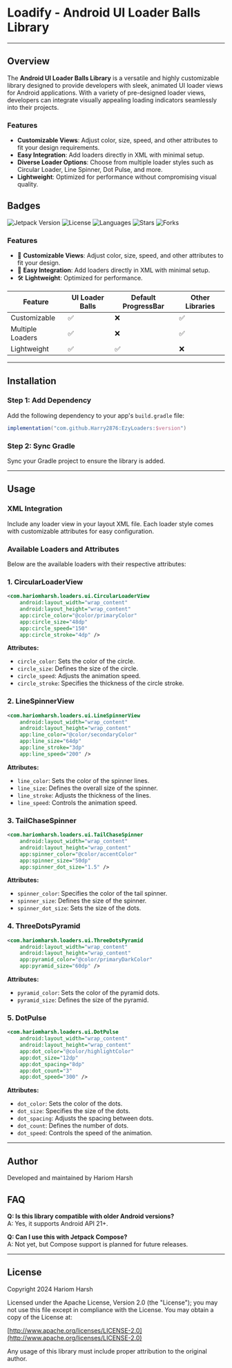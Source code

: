 # Loadify - Android UI Loader Balls Library
---

## Overview

The **Android UI Loader Balls Library** is a versatile and highly customizable library designed to provide developers with sleek, animated UI loader views for Android applications. With a variety of pre-designed loader views, developers can integrate visually appealing loading indicators seamlessly into their projects.

### Features

- **Customizable Views**: Adjust color, size, speed, and other attributes to fit your design requirements.
- **Easy Integration**: Add loaders directly in XML with minimal setup.
- **Diverse Loader Options**: Choose from multiple loader styles such as Circular Loader, Line Spinner, Dot Pulse, and more.
- **Lightweight**: Optimized for performance without compromising visual quality.

## Badges

![Jetpack Version](https://img.shields.io/badge/Jetpack-1.0.2-brightgreen) ![License](https://img.shields.io/badge/License-Apache%202.0-blue) ![Languages](https://img.shields.io/github/languages/top/Harry2876/EzyLoaders) ![Stars](https://img.shields.io/github/stars/Harry2876/EzyLoaders?style=social) ![Forks](https://img.shields.io/github/forks/Harry2876/EzyLoaders?style=social)


### Features
- 🚀 **Customizable Views**: Adjust color, size, speed, and other attributes to fit your design.
- 🎨 **Easy Integration**: Add loaders directly in XML with minimal setup.
- 🛠️ **Lightweight**: Optimized for performance.


| Feature               | UI Loader Balls | Default ProgressBar | Other Libraries |
|-----------------------|-----------------|---------------------|-----------------|
| Customizable          | ✅              | ❌                  | ✅              |
| Multiple Loaders      | ✅              | ❌                  | ✅              |
| Lightweight           | ✅              | ✅                  | ❌              |

---

## Installation

### Step 1: Add Dependency

Add the following dependency to your app's `build.gradle` file:

```gradle
implementation("com.github.Harry2876:EzyLoaders:$version")
```


### Step 2: Sync Gradle

Sync your Gradle project to ensure the library is added.

---

## Usage

### XML Integration

Include any loader view in your layout XML file. Each loader style comes with customizable attributes for easy configuration.

### Available Loaders and Attributes

Below are the available loaders with their respective attributes:

### 1. CircularLoaderView

```xml
<com.hariomharsh.loaders.ui.CircularLoaderView
    android:layout_width="wrap_content"
    android:layout_height="wrap_content"
    app:circle_color="@color/primaryColor"
    app:circle_size="48dp"
    app:circle_speed="150"
    app:circle_stroke="4dp" />
```

**Attributes:**

- `circle_color`: Sets the color of the circle.
- `circle_size`: Defines the size of the circle.
- `circle_speed`: Adjusts the animation speed.
- `circle_stroke`: Specifies the thickness of the circle stroke.

### 2. LineSpinnerView

```xml
<com.hariomharsh.loaders.ui.LineSpinnerView
    android:layout_width="wrap_content"
    android:layout_height="wrap_content"
    app:line_color="@color/secondaryColor"
    app:line_size="64dp"
    app:line_stroke="3dp"
    app:line_speed="200" />
```

**Attributes:**

- `line_color`: Sets the color of the spinner lines.
- `line_size`: Defines the overall size of the spinner.
- `line_stroke`: Adjusts the thickness of the lines.
- `line_speed`: Controls the animation speed.

### 3. TailChaseSpinner

```xml
<com.hariomharsh.loaders.ui.TailChaseSpinner
    android:layout_width="wrap_content"
    android:layout_height="wrap_content"
    app:spinner_color="@color/accentColor"
    app:spinner_size="50dp"
    app:spinner_dot_size="1.5" />
```

**Attributes:**

- `spinner_color`: Specifies the color of the tail spinner.
- `spinner_size`: Defines the size of the spinner.
- `spinner_dot_size`: Sets the size of the dots.

### 4. ThreeDotsPyramid

```xml
<com.hariomharsh.loaders.ui.ThreeDotsPyramid
    android:layout_width="wrap_content"
    android:layout_height="wrap_content"
    app:pyramid_color="@color/primaryDarkColor"
    app:pyramid_size="60dp" />
```

**Attributes:**

- `pyramid_color`: Sets the color of the pyramid dots.
- `pyramid_size`: Defines the size of the pyramid.

### 5. DotPulse

```xml
<com.hariomharsh.loaders.ui.DotPulse
    android:layout_width="wrap_content"
    android:layout_height="wrap_content"
    app:dot_color="@color/highlightColor"
    app:dot_size="12dp"
    app:dot_spacing="8dp"
    app:dot_count="3"
    app:dot_speed="300" />
```

**Attributes:**

- `dot_color`: Sets the color of the dots.
- `dot_size`: Specifies the size of the dots.
- `dot_spacing`: Adjusts the spacing between dots.
- `dot_count`: Defines the number of dots.
- `dot_speed`: Controls the speed of the animation.

---

## Author

Developed and maintained by Hariom Harsh

## FAQ
**Q: Is this library compatible with older Android versions?**  
A: Yes, it supports Android API 21+.

**Q: Can I use this with Jetpack Compose?**  
A: Not yet, but Compose support is planned for future releases.

---


## License
Copyright 2024 Hariom Harsh

Licensed under the Apache License, Version 2.0 (the "License");
you may not use this file except in compliance with the License.
You may obtain a copy of the License at:

[http://www.apache.org/licenses/LICENSE-2.0](http://www.apache.org/licenses/LICENSE-2.0)

Any usage of this library must include proper attribution to the original author.
